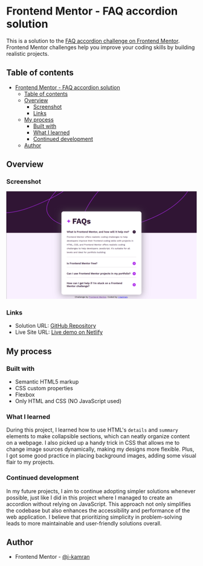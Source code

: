 # Frontend Mentor - FAQ accordion solution

This is a solution to the [FAQ accordion challenge on Frontend Mentor](https://www.frontendmentor.io/challenges/faq-accordion-wyfFdeBwBz).
Frontend Mentor challenges help you improve your coding skills by
building realistic projects.

## Table of contents

- [Frontend Mentor - FAQ accordion solution](#frontend-mentor---faq-accordion-solution)
  - [Table of contents](#table-of-contents)
  - [Overview](#overview)
    - [Screenshot](#screenshot)
    - [Links](#links)
  - [My process](#my-process)
    - [Built with](#built-with)
    - [What I learned](#what-i-learned)
    - [Continued development](#continued-development)
  - [Author](#author)

## Overview

### Screenshot

![screenshot](./preview.png)

### Links

- Solution URL: [GitHub Repository](https://github.com/i-kamran/frontendmentor-challenges/tree/main/faq-accordion)
- Live Site URL: [Live demo on Netlify](https://i-kamran-faq-accordion.netlify.app/)

## My process

### Built with

- Semantic HTML5 markup
- CSS custom properties
- Flexbox
- Only HTML and CSS (NO JavaScript used)

### What I learned

During this project, I learned how to use HTML's `details` and `summary` elements
to make collapsible sections, which can neatly organize content on a webpage.
I also picked up a handy trick in CSS that allows me to change image sources dynamically,
making my designs more flexible. Plus, I got some good practice in placing
background images, adding some visual flair to my projects.

### Continued development

In my future projects, I aim to continue adopting simpler solutions whenever
possible, just like I did in this project where I managed to create an
accordion without relying on JavaScript. This approach not only simplifies the
codebase but also enhances the accessibility and performance of the web application.
I believe that prioritizing simplicity in problem-solving leads to more maintainable
and user-friendly solutions overall.

## Author

- Frontend Mentor - [@i-kamran](https://www.frontendmentor.io/profile/i-kamran)
